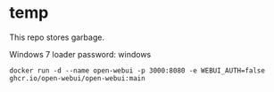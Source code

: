 # temp

This repo stores garbage.


Windows 7 loader password: windows


```
docker run -d --name open-webui -p 3000:8080 -e WEBUI_AUTH=false ghcr.io/open-webui/open-webui:main
```
